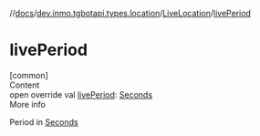 //[docs](../../../index.md)/[dev.inmo.tgbotapi.types.location](../index.md)/[LiveLocation](index.md)/[livePeriod](live-period.md)



# livePeriod  
[common]  
Content  
open override val [livePeriod](live-period.md): [Seconds](../../dev.inmo.tgbotapi.types/index.md#%5Bdev.inmo.tgbotapi.types%2FSeconds%2F%2F%2FPointingToDeclaration%2F%5D%2FClasslikes%2F625018081)  
More info  


Period in [Seconds](../../dev.inmo.tgbotapi.types/index.md#%5Bdev.inmo.tgbotapi.types%2FSeconds%2F%2F%2FPointingToDeclaration%2F%5D%2FClasslikes%2F625018081)

  



